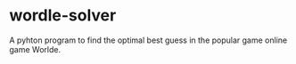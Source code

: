 # wordle-solver
A pyhton program to find the optimal best guess in the popular game online game Worlde.
